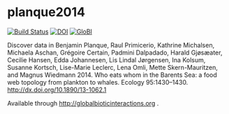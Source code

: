 # planque2014
[![Build Status](https://travis-ci.org/globalbioticinteractions/planque2014.svg)](https://travis-ci.org/globalbioticinteractions/planque2014) [![DOI](https://zenodo.org/badge/41931432.svg)](https://zenodo.org/badge/latestdoi/41931432) [![GloBI](http://api.globalbioticinteractions.org/interaction.svg?accordingTo=globi:globalbioticinteractions/planque2014)](http://globalbioticinteractions.org/?accordingTo=globi:globalbioticinteractions/planque2014)

Discover data in Benjamin Planque, Raul Primicerio, Kathrine Michalsen, Michaela Aschan, Grégoire Certain, Padmini Dalpadado, Harald Gjøsæater, Cecilie Hansen, Edda Johannesen, Lis Lindal Jørgensen, Ina Kolsum, Susanne Kortsch, Lise-Marie Leclerc, Lena Omli, Mette Skern-Mauritzen, and Magnus Wiedmann 2014. Who eats whom in the Barents Sea: a food web topology from plankton to whales. Ecology 95:1430–1430. http://dx.doi.org/10.1890/13-1062.1

Available through http://globalbioticinteractions.org .
